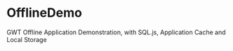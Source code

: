 OfflineDemo
===========

GWT Offline Application Demonstration, with SQL.js, Application Cache and Local Storage

